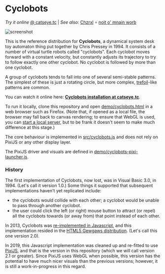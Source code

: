 Cyclobots
=========

_Try it online_ [@ catseye.tc](https://catseye.tc/installation/Cyclobots)
| _See also:_ [Chzrxl](https://github.com/catseye/Chzrxl#readme)
∘ [noit o' mnain worb](https://github.com/catseye/noit-o-mnain-worb#readme)

![screenshot](https://static.catseye.tc/images/screenshots/Cyclobots.jpg)

This is the reference distribution for **Cyclobots**, a dynamical system
desk toy automaton thing put together by Chris Pressey in 1994.  It consists
of a number of virtual turtle robots called "cyclobots".  Each cyclobot moves
forward with a constant velocity, but constantly adjusts its trajectory to try
to follow exactly one other cyclobot.  No cyclobot is followed by more than one
cyclobot.

A group of cyclobots tends to fall into one of several semi-stable patterns.
The simplest of these is just a rotating circle, but more complex,
[trefoil][]-like patterns are common.

You can watch it online here: **[Cyclobots installation at catseye.tc][]**.

To run it locally, clone this repository and open
[demo/cyclobots.html](demo/cyclobots.html) in a web browser such as
Firefox.  (Note that, if opened as a local file, the browser may fall back
to canvas rendering; to ensure that WebGL is used, you can
[start a local server][], but to be frank it doesn't seem to make much difference
at this stage.)

The core behaviour is implemented in [src/cyclobots.js](src/cyclobots.js) and
does not rely on PixiJS or any other display layer.

The PixiJS driver and visuals are defined in
[demo/cyclobots-pixi-launcher.js](demo/cyclobots-pixi-launcher.js).

### History ###

The first implementation of Cyclobots, now lost, was in Visual Basic 3.0, in
1994.  (Let's call it version 1.0.)  Some things it supported that subsequent
implementations haven't yet replicated include:

*   the cyclobots would collide with each other; a cyclobot would be unable
    to pass through another cyclobot.
*   the user could click the left (or right) mouse button to attract (or repel)
    all the cyclobots towards (or away from) that point instead of each other.

In 2013, Cyclobots was [re-implemented in Javascript][], and this implementation
resided in the [HTML5 Gewgaws distribution][].  (Let's call this one version 2.0).

In 2019, this Javascript implementation was cleaned up and re-fitted to use
[PixiJS][], and that is the version in this repository (which we will call
version 2.1 or greater).  Since PixiJS uses WebGL when possible, this version
has the potential to have much nicer visuals than the previous versions;
however, it is still a work-in-progress in this regard.

[trefoil]: https://en.wikipedia.org/wiki/Trefoil_knot
[Cyclobots installation at catseye.tc]: https://catseye.tc/installation/Cyclobots
[HTML5 Gewgaws distribution]: https://catseye.tc/distribution/HTML5%20Gewgaws%20distribution
[PixiJS]: http://www.pixijs.com/
[start a local server]: https://github.com/mrdoob/three.js/wiki/How-to-run-things-locally#run-local-server
[re-implemented in Javascript]: https://catseye.tc/article/News.md#id-been-meaning-to-re-implement-this-for-ages
